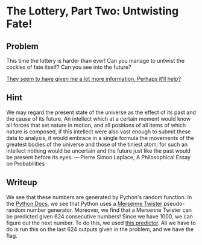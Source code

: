 # The Lottery, Part Two: Untwisting Fate! #
## Problem ##
This time the lottery is harder than ever! Can you manage to untwist the cockles of fate itself? Can you see into the future?

[They seem to have given me a lot more information. Perhaps it’ll help?](output.9327e404be0e)

## Hint ##
We may regard the present state of the universe as the effect of its past and the cause of its future. An intellect which at a certain moment would know all forces that set nature in motion, and all positions of all items of which nature is composed, if this intellect were also vast enough to submit these data to analysis, it would embrace in a single formula the movements of the greatest bodies of the universe and those of the tiniest atom; for such an intellect nothing would be uncertain and the future just like the past would be present before its eyes. — Pierre Simon Laplace, A Philosophical Essay on Probabilities

## Writeup ##
We see that these numbers are generated by Python's random function. In the [Python Docs](https://docs.python.org/2/library/random.html), we see that Python uses a [Mersenne Twister](https://en.wikipedia.org/wiki/Mersenne_Twister) pseudo-random number generator. Moreover, we find that a Mersenne Twister can be predicted given 624 consecutive numbers! Since we have 1000, we can figure out the next number. To do this, we used [this predictor](https://github.com/kmyk/mersenne-twister-predictor). All we have to do is run this on the last 624 outputs given in the problem, and we have the flag.
